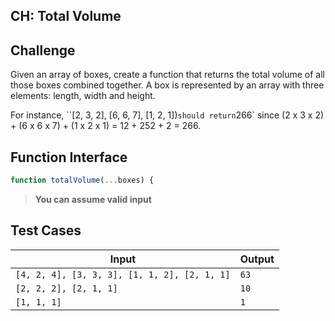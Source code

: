 CH: Total Volume
---

## Challenge

Given an array of boxes, create a function that returns the total volume of all those boxes combined together. A box is represented by an array with three elements: length, width and height.

For instance, ``[2, 3, 2], [6, 6, 7], [1, 2, 1])` should return `266` since (2 x 3 x 2) + (6 x 6 x 7) + (1 x 2 x 1) = 12 + 252 + 2 = 266.

## Function Interface

```js
function totalVolume(...boxes) {
```

> **You can assume valid input**

## Test Cases

Input | Output
---|---
`[4, 2, 4], [3, 3, 3], [1, 1, 2], [2, 1, 1]` | `63`
`[2, 2, 2], [2, 1, 1]` | `10`
`[1, 1, 1]` | `1`

